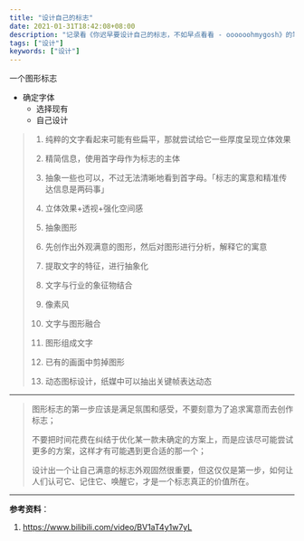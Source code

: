 ```yaml
---
title: "设计自己的标志"
date: 2021-01-31T18:42:08+08:00
description: "记录看《你迟早要设计自己的标志，不如早点看看 - oooooohmygosh》的笔记"
tags: ["设计"]
keywords: ["设计"]
---
```


一个图形标志

- 确定字体
  - 选择现有
  - 自己设计

> 1. 纯粹的文字看起来可能有些扁平，那就尝试给它一些厚度呈现立体效果
>
> 2. 精简信息，使用首字母作为标志的主体
>
> 3. 抽象一些也可以，不过无法清晰地看到首字母。「标志的寓意和精准传达信息是两码事」
>
> 4. 立体效果+透视+强化空间感
>
> 5. 抽象图形
>
> 6. 先创作出外观满意的图形，然后对图形进行分析，解释它的寓意
>
> 7. 提取文字的特征，进行抽象化
>
> 8. 文字与行业的象征物结合
>
> 9. 像素风
>
> 10. 文字与图形融合
>
> 11. 图形组成文字
>
> 12. 已有的画面中剪掉图形
>
> 13. 动态图标设计，纸媒中可以抽出关键帧表达动态

---

> 图形标志的第一步应该是满足氛围和感受，不要刻意为了追求寓意而去创作标志；
>
> 不要把时间花费在纠结于优化某一款未确定的方案上，而是应该尽可能尝试更多的方案，这样才有可能遇到更合适的那一个；
>
> 设计出一个让自己满意的标志外观固然很重要，但这仅仅是第一步，如何让人们认可它、记住它、唤醒它，才是一个标志真正的价值所在。

---

**参考资料**：

1. <https://www.bilibili.com/video/BV1aT4y1w7yL>
